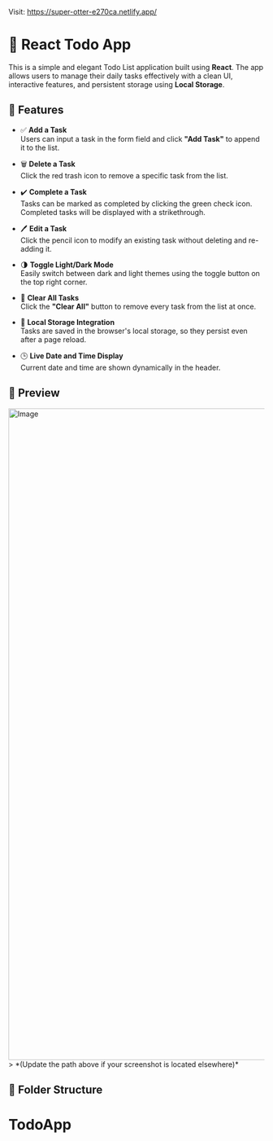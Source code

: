 Visit: https://super-otter-e270ca.netlify.app/

# 📝 React Todo App

This is a simple and elegant Todo List application built using **React**. The app allows users to manage their daily tasks effectively with a clean UI, interactive features, and persistent storage using **Local Storage**.

## 🌟 Features

- ✅ **Add a Task**  
  Users can input a task in the form field and click **"Add Task"** to append it to the list.

- 🗑️ **Delete a Task**  
  Click the red trash icon to remove a specific task from the list.

- ✔️ **Complete a Task**  
  Tasks can be marked as completed by clicking the green check icon. Completed tasks will be displayed with a strikethrough.

- 🖊️ **Edit a Task**  
  Click the pencil icon to modify an existing task without deleting and re-adding it.

- 🌗 **Toggle Light/Dark Mode**  
  Easily switch between dark and light themes using the toggle button on the top right corner.

- 🧹 **Clear All Tasks**  
  Click the **"Clear All"** button to remove every task from the list at once.

- 💾 **Local Storage Integration**  
  Tasks are saved in the browser's local storage, so they persist even after a page reload.

- 🕒 **Live Date and Time Display**  
  Current date and time are shown dynamically in the header.

## 📸 Preview

<img width="1280" alt="Image" src="https://github.com/user-attachments/assets/44394470-27fb-44a0-aef3-b30640fc88ba" />
> *(Update the path above if your screenshot is located elsewhere)*

## 📁 Folder Structure

# TodoApp
